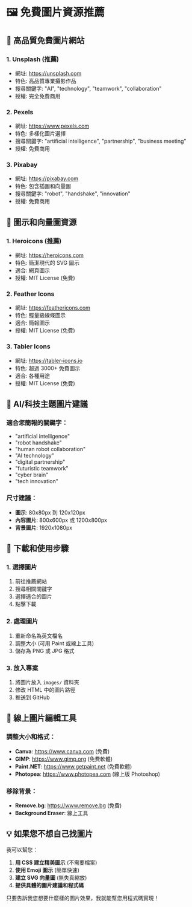 # 🖼️ 免費圖片資源推薦

## 🌟 高品質免費圖片網站

### 1. **Unsplash** (推薦)
- 網址: https://unsplash.com
- 特色: 高品質專業攝影作品
- 搜尋關鍵字: "AI", "technology", "teamwork", "collaboration"
- 授權: 完全免費商用

### 2. **Pexels**
- 網址: https://www.pexels.com
- 特色: 多樣化圖片選擇
- 搜尋關鍵字: "artificial intelligence", "partnership", "business meeting"
- 授權: 免費商用

### 3. **Pixabay**
- 網址: https://pixabay.com
- 特色: 包含插圖和向量圖
- 搜尋關鍵字: "robot", "handshake", "innovation"
- 授權: 免費商用

## 🎨 圖示和向量圖資源

### 1. **Heroicons** (推薦)
- 網址: https://heroicons.com
- 特色: 簡潔現代的 SVG 圖示
- 適合: 網頁圖示
- 授權: MIT License (免費)

### 2. **Feather Icons**
- 網址: https://feathericons.com
- 特色: 輕量級線條圖示
- 適合: 簡報圖示
- 授權: MIT License (免費)

### 3. **Tabler Icons**
- 網址: https://tabler-icons.io
- 特色: 超過 3000+ 免費圖示
- 適合: 各種用途
- 授權: MIT License (免費)

## 🤖 AI/科技主題圖片建議

### 適合您簡報的關鍵字：
- "artificial intelligence"
- "robot handshake"
- "human robot collaboration"
- "AI technology"
- "digital partnership"
- "futuristic teamwork"
- "cyber brain"
- "tech innovation"

### 尺寸建議：
- **圖示**: 80x80px 到 120x120px
- **內容圖片**: 800x600px 或 1200x800px
- **背景圖片**: 1920x1080px

## 📂 下載和使用步驟

### 1. 選擇圖片
1. 前往推薦網站
2. 搜尋相關關鍵字
3. 選擇適合的圖片
4. 點擊下載

### 2. 處理圖片
1. 重新命名為英文檔名
2. 調整大小 (可用 Paint 或線上工具)
3. 儲存為 PNG 或 JPG 格式

### 3. 放入專案
1. 將圖片放入 `images/` 資料夾
2. 修改 HTML 中的圖片路徑
3. 推送到 GitHub

## 🔧 線上圖片編輯工具

### 調整大小和格式：
- **Canva**: https://www.canva.com (免費)
- **GIMP**: https://www.gimp.org (免費軟體)
- **Paint.NET**: https://www.getpaint.net (免費軟體)
- **Photopea**: https://www.photopea.com (線上版 Photoshop)

### 移除背景：
- **Remove.bg**: https://www.remove.bg (免費)
- **Background Eraser**: 線上工具

## 💡 如果您不想自己找圖片

我可以幫您：
1. **用 CSS 建立精美圖示** (不需要檔案)
2. **使用 Emoji 圖示** (簡單快速)
3. **建立 SVG 向量圖** (無失真縮放)
4. **提供具體的圖片建議和程式碼**

只要告訴我您想要什麼樣的圖片效果，我就能幫您用程式碼實現！
